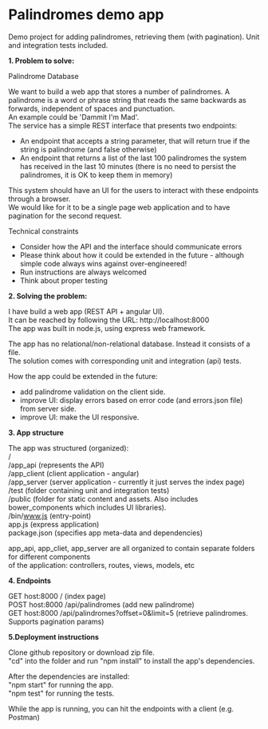 # Palindromes demo app
Demo project for adding palindromes, retrieving them (with pagination). Unit and integration tests included.

**1. Problem to solve:**

Palindrome Database  

We want to build a web app that stores a number of palindromes. A palindrome is a word or phrase string that reads the same backwards as forwards, independent of spaces and punctuation.  
An example could be 'Dammit I'm Mad'.   
The service has a simple REST interface that presents two endpoints:  

- An endpoint that accepts a string parameter, that will return true if the string is palindrome (and false otherwise)  
- An endpoint that returns a list of the last 100 palindromes the system has received in the last 10 minutes (there is no need to persist the palindromes, it is OK to keep them in memory)  

This system should have an UI for the users to interact with these endpoints through a browser.   
We would like for it to be a single page web application and to have pagination for the second request.    

Technical constraints  

- Consider how the API and the interface should communicate errors
- Please think about how it could be extended in the future - although simple code always wins against over-engineered!
- Run instructions are always welcomed
- Think about proper testing

**2. Solving the problem:**

I have build a web app (REST API + angular UI).  
It can be reached by following the URL: http://localhost:8000  
The app was built in node.js, using express web framework.  

The app has no relational/non-relational database. Instead it consists of a file.  
The solution comes with corresponding unit and integration (api) tests.  

How the app could be extended in the future:
- add palindrome validation on the client side.
- improve UI: display errors based on error code (and errors.json file) from server side.
- improve UI: make the UI responsive.

**3. App structure**

The app was structured (organized):  
/  
/app_api (represents the API)  
/app_client (client application - angular)  
/app_server (server application - currently it just serves the index page)  
/test (folder containing unit and integration tests)  
/public (folder for static content and assets. Also includes bower_components which includes UI libraries).  
/bin/www.js (entry-point)  
app.js (express application)  
package.json (specifies app meta-data and dependencies)  

app_api, app_cliet, app_server are all organized to contain separate folders for different components  
of the application: controllers, routes, views, models, etc  

**4. Endpoints**

GET host:8000 / (index page)  
POST host:8000 /api/palindromes (add new palindrome)  
GET host:8000 /api/palindromes?offset=0&limit=5 (retrieve palindromes. Supports pagination params)  

**5.Deployment instructions**

Clone github repository or download zip file.  
"cd" into the folder and run "npm install" to install the app's dependencies.  

After the dependencies are installed:  
"npm start" for running the app.  
"npm test" for running the tests.  

While the app is running, you can hit the endpoints with a client (e.g. Postman)  